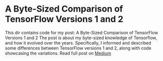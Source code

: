 # A Byte-Sized Comparison of TensorFlow Versions 1 and 2

This dir contains code for my post: A Byte-Sized Comparison of TensorFlow Versions 1 and 2
The post is about my byte-sized knowledge of Tensorflow, and how it evolved over the years. Specifically, I informed and described some differences between TensorFlow versions 1 and 2, along with code showcasing the variations.
Read full post on [Medium](https://medium.com/@nitinkanukolanu/a-byte-sized-comparison-of-tensorflow-version-1-and-2-f94cb6a07742)

